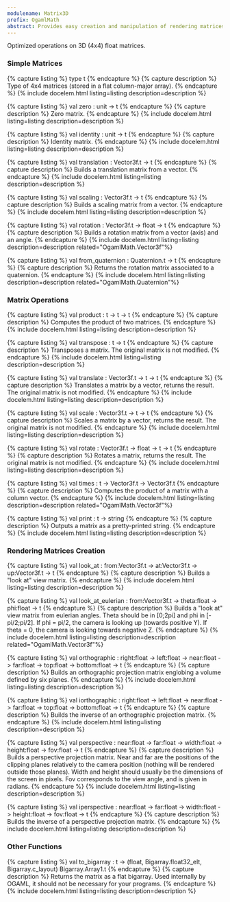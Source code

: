 ```yaml
---
modulename: Matrix3D
prefix: OgamlMath
abstract: Provides easy creation and manipulation of rendering matrices
---
```


Optimized operations on 3D (4x4) float matrices.

### Simple Matrices

{% capture listing %}
type t
{% endcapture %}
{% capture description %}
Type of 4x4 matrices (stored in a flat column-major array).
{% endcapture %}
{% include docelem.html listing=listing description=description %}

{% capture listing %}
val zero : unit -> t
{% endcapture %}
{% capture description %}
Zero matrix.
{% endcapture %}
{% include docelem.html listing=listing description=description %}

{% capture listing %}
val identity : unit -> t
{% endcapture %}
{% capture description %}
Identity matrix.
{% endcapture %}
{% include docelem.html listing=listing description=description %}

{% capture listing %}
val translation : Vector3f.t -> t
{% endcapture %}
{% capture description %}
Builds a translation matrix from a vector.
{% endcapture %}
{% include docelem.html listing=listing description=description %}

{% capture listing %}
val scaling : Vector3f.t -> t
{% endcapture %}
{% capture description %}
Builds a scaling matrix from a vector.
{% endcapture %}
{% include docelem.html listing=listing description=description %}

{% capture listing %}
val rotation : Vector3f.t -> float -> t
{% endcapture %}
{% capture description %}
Builds a rotation matrix from a vector (axis) and an angle.
{% endcapture %}
{% include docelem.html listing=listing description=description related="OgamlMath.Vector3f"%}

{% capture listing %}
val from_quaternion : Quaternion.t -> t
{% endcapture %}
{% capture description %}
Returns the rotation matrix associated to a quaternion.
{% endcapture %}
{% include docelem.html listing=listing description=description related="OgamlMath.Quaternion"%}

### Matrix Operations

{% capture listing %}
val product : t -> t -> t
{% endcapture %}
{% capture description %}
Computes the product of two matrices.
{% endcapture %}
{% include docelem.html listing=listing description=description %}

{% capture listing %}
val transpose : t -> t
{% endcapture %}
{% capture description %}
Transposes a matrix. The original matrix is not modified.
{% endcapture %}
{% include docelem.html listing=listing description=description %}

{% capture listing %}
val translate : Vector3f.t -> t -> t
{% endcapture %}
{% capture description %}
Translates a matrix by a vector, returns the result. The original matrix is not modified.
{% endcapture %}
{% include docelem.html listing=listing description=description %}

{% capture listing %}
val scale : Vector3f.t -> t -> t
{% endcapture %}
{% capture description %}
Scales a matrix by a vector, returns the result. The original matrix is not modified.
{% endcapture %}
{% include docelem.html listing=listing description=description %}

{% capture listing %}
val rotate : Vector3f.t -> float -> t -> t
{% endcapture %}
{% capture description %}
Rotates a matrix, returns the result. The original matrix is not modified.
{% endcapture %}
{% include docelem.html listing=listing description=description %}

{% capture listing %}
val times : t -> Vector3f.t -> Vector3f.t
{% endcapture %}
{% capture description %}
Computes the product of a matrix with a column vector.
{% endcapture %}
{% include docelem.html listing=listing description=description related="OgamlMath.Vector3f"%}

{% capture listing %}
val print : t -> string
{% endcapture %}
{% capture description %}
Outputs a matrix as a pretty-printed string.
{% endcapture %}
{% include docelem.html listing=listing description=description %}

### Rendering Matrices Creation

{% capture listing %}
val look_at : from:Vector3f.t -> at:Vector3f.t -> up:Vector3f.t -> t
{% endcapture %}
{% capture description %}
Builds a "look at" view matrix.
{% endcapture %}
{% include docelem.html listing=listing description=description %}

{% capture listing %}
val look_at_eulerian : from:Vector3f.t -> theta:float -> phi:float -> t
{% endcapture %}
{% capture description %}
Builds a "look at" view matrix from eulerian angles. Theta should be in [0;2pi] and phi in [-pi/2;pi/2]. 
If phi = pi/2, the camera is looking up (towards positive Y). 
If theta = 0, the camera is looking towards negative Z.
{% endcapture %}
{% include docelem.html listing=listing description=description related="OgamlMath.Vector3f"%}

{% capture listing %}
val orthographic : right:float -> left:float -> near:float -> far:float -> top:float -> bottom:float -> t
{% endcapture %}
{% capture description %}
Builds an orthographic projection matrix englobing a volume defined by six planes.
{% endcapture %}
{% include docelem.html listing=listing description=description %}

{% capture listing %}
val iorthographic : right:float -> left:float -> near:float -> far:float -> top:float -> bottom:float -> t
{% endcapture %}
{% capture description %}
Builds the inverse of an orthographic projection matrix.
{% endcapture %}
{% include docelem.html listing=listing description=description %}

{% capture listing %}
val perspective : near:float -> far:float -> width:float -> height:float -> fov:float -> t
{% endcapture %}
{% capture description %}
Builds a perspective projection matrix. 
Near and far are the positions of the clipping planes relatively to the camera position (nothing will be rendered outside those planes). 
Width and height should usually be the dimensions of the screen in pixels.
Fov corresponds to the view angle, and is given in radians.
{% endcapture %}
{% include docelem.html listing=listing description=description %}

{% capture listing %}
val iperspective : near:float -> far:float -> width:float -> height:float -> fov:float -> t
{% endcapture %}
{% capture description %}
Builds the inverse of a perspective projection matrix.
{% endcapture %}
{% include docelem.html listing=listing description=description %}

### Other Functions

{% capture listing %}
val to_bigarray : t -> (float, Bigarray.float32_elt, Bigarray.c_layout) Bigarray.Array1.t
{% endcapture %}
{% capture description %}
Returns the matrix as a flat bigarray. Used internally by OGAML, it should not be necessary 
for your programs.
{% endcapture %}
{% include docelem.html listing=listing description=description %}

